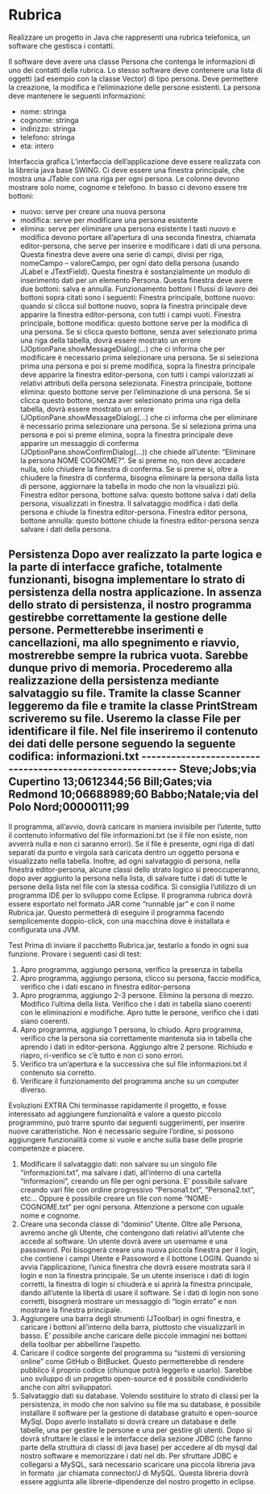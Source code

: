 # Rubrica
Realizzare un progetto in Java che rappresenti una rubrica telefonica, un software che gestisca i contatti.

Il software deve avere una classe Persona che contenga le informazioni di uno dei contatti della rubrica. Lo stesso software deve contenere una lista di oggetti (ad esempio con la classe Vector) di tipo persona. Deve permettere la creazione, la modifica e l’eliminazione delle persone esistenti.
La persona deve mantenere le seguenti informazioni:
-	nome: stringa
-	cognome: stringa
-	indirizzo: stringa
-	telefono: stringa
-	eta: intero

Interfaccia grafica
L’interfaccia dell’applicazione deve essere realizzata con la libreria java base SWING. Ci deve essere una finestra principale, che mostra una JTable con una riga per ogni persona. Le colonne devono mostrare solo nome, cognome e telefono. In basso ci devono essere tre bottoni:
-	nuovo: serve per creare una nuova persona
-	modifica: serve per modificare una persona esistente
-	elimina: serve per eliminare una persona esistente
I tasti nuovo e modifica devono portare all’apertura di una seconda finestra, chiamata editor-persona, che serve per inserire e modificare i dati di una persona. Questa finestra deve avere una serie di campi, divisi per riga, nomeCampo – valoreCampo, per ogni dato della persona (usando JLabel e JTextField). Questa finestra è sostanzialmente un modulo di inserimento dati per un elemento Persona. Questa finestra deve avere due bottoni: salva e annulla. 
Funzionamento bottoni
I flussi di lavoro dei bottoni sopra citati sono i seguenti:
Finestra principale, bottone nuovo: quando si clicca sul bottone nuovo, sopra la finestra principale deve apparire la finestra editor-persona, con tutti i campi vuoti.
Finestra principale, bottone modifica: questo bottone serve per la modifica di una persona. Se si clicca questo bottone, senza aver selezionato prima una riga della tabella, dovrà essere mostrato un errore (JOptionPane.showMessageDialog(…) che ci informa che per modificare è necessario prima selezionare una persona. Se si seleziona prima una persona e poi si preme modifica, sopra la finestra principale deve apparire la finestra editor-persona, con tutti i campi valorizzati ai relativi attributi della persona selezionata.
Finestra principale, bottone elimina: questo bottone serve per l’eliminazione di una persona. Se si clicca questo bottone, senza aver selezionato prima una riga della tabella, dovrà essere mostrato un errore (JOptionPane.showMessageDialog(…) che ci informa che per eliminare è necessario prima selezionare una persona. Se si seleziona prima una persona e poi si preme elimina, sopra la finestra principale deve apparire un messaggio di conferma (JOptionPane.showConfirmDialog(…)) che chiede all’utente: “Eliminare la persona NOME COGNOME?”. Se si preme no, non deve accadere nulla, solo chiudere la finestra di conferma. Se si preme si, oltre a chiudere la finestra di conferma, bisogna eliminare la persona dalla lista di persone, aggiornare la tabella in modo che non la visualizzi più. 
Finestra editor persona, bottone salva: questo bottone salva i dati della persona, visualizzati in finestra. Il salvataggio modifica i dati della persona e chiude la finestra editor-persona.
Finestra editor persona, bottone annulla: questo bottone chiude la finestra editor-persona senza salvare i dati della persona.

Persistenza
Dopo aver realizzato la parte logica e la parte di interfacce grafiche, totalmente funzionanti, bisogna implementare lo strato di persistenza della nostra applicazione. In assenza dello strato di persistenza, il nostro programma gestirebbe correttamente la gestione delle persone. Permetterebbe inserimenti e cancellazioni, ma allo spegnimento e riavvio, mostrerebbe sempre la rubrica vuota. Sarebbe dunque privo di memoria.
Procederemo alla realizzazione della persistenza mediante salvataggio su file. Tramite la classe Scanner leggeremo da file e tramite la classe PrintStream scriveremo su file. Useremo la classe File per identificare il file. Nel file inseriremo il contenuto dei dati delle persone seguendo la seguente codifica:
informazioni.txt ----------------------------------------------------------
Steve;Jobs;via Cupertino 13;0612344;56
Bill;Gates;via Redmond 10;06688989;60
Babbo;Natale;via del Polo Nord;00000111;99
-------------------------------------------------------------------------------
Il programma, all’avvio, dovrà caricare in maniera invisibile per l’utente, tutto il contenuto informativo del file informazioni.txt (se il file non esiste, non avverrà nulla e non ci saranno errori).
Se il file è presente, ogni riga di dati separati da punto e virgola sarà caricata dentro un oggetto persona e visualizzato nella tabella.
Inoltre, ad ogni salvataggio di persona, nella finestra editor-persona, alcune classi dello strato logico si preoccuperanno, dopo aver aggiunto la persona nella lista, di salvare tutte i dati di tutte le persone della lista nel file con la stessa codifica.
Si consiglia l’utilizzo di un programma IDE per lo sviluppo come Eclipse.
Il programma rubrica dovrà essere esportato nel formato JAR come “runnable jar” e con il nome Rubrica.jar. Questo permetterà di eseguire il programma facendo semplicemente doppio-click, con una macchina dove è installata e configurata una JVM.

Test
Prima di inviare il pacchetto Rubrica.jar, testarlo a fondo in ogni sua funzione. Provare i seguenti casi di test:
1)	Apro programma, aggiungo persona, verifico la presenza in tabella
2)	Apro programma, aggiungo persona, clicco su persona, faccio modifica, verifico che i dati escano in finestra editor-persona
3)	Apro programma, aggiungo 2-3 persone. Elimino la persona di mezzo. Modifico l’ultima della lista. Verifico che i dati in tabella siano coerenti con le eliminazioni e modifiche. Apro tutte le persone, verifico che i dati siano coerenti.
4)	Apro programma, aggiungo 1 persona, lo chiudo. Apro programma, verifico che la persona sia correttamente mantenuta sia in tabella che aprendo i dati in editor-persona. Aggiungo altre 2 persone. Richiudo e riapro, ri-verifico se c’è tutto e non ci sono errori.
5)	Verifico tra un’apertura e la successiva che sul file informazioni.txt il contenuto sia corretto.
6)	Verificare il funzionamento del programma anche su un computer diverso.

Evoluzioni EXTRA
Chi terminasse rapidamente il progetto, e fosse interessato ad aggiungere funzionalità e valore a questo piccolo programmino, può trarre spunto dai seguenti suggerimenti, per inserire nuove caratteristiche. Non è necessario seguire l’ordine, si possono aggiungere funzionalità come si vuole e anche sulla base delle proprie competenze e piacere.
1)	Modificare il salvataggio dati: non salvare su un singolo file “informazioni.txt”, ma salvare i dati, all’interno di una cartella “informazioni”, creando un file per ogni persona. E’ possibile salvare creando vari file con ordine progressivo “Persona1.txt”, “Persona2.txt”, etc… Oppure è possibile creare un file con nome “NOME-COGNOME.txt” per ogni persona. Attenzione a persone con uguale nome e cognome.
2)	Creare una seconda classe di “dominio” Utente. Oltre alle Persona, avremo anche gli Utente, che contengono dati relativi all’utente che accede al software. Un utente dovrà avere un username e una passoword. Poi bisognerà creare una nuova piccola finestra per il login, che contiene i campi Utente e Passoword e il bottone LOGIN. Quando si avvia l’applicazione, l’unica finestra che dovrà essere mostrata sarà il login e non la finestra principale. Se un utente inserisce i dati di login corretti, la finestra di login si chiuderà e si aprirà la finestra principale, dando all’utente la libertà di usare il software. Se i dati di login non sono corretti, bisognerà mostrare un messaggio di “login errato” e non mostrare la finestra principale.
3)	Aggiungere una barra degli strumenti (JToolbar) in ogni finestra, e caricare i bottoni all’interno della barra, piuttosto che visualizzarli in basso. E’ possibile anche caricare delle piccole immagini nei bottoni della toolbar per abbellirne l’aspetto.
4)	Caricare il codice sorgente del programma su “sistemi di versioning online” come GitHub o BitBucket. Questo permetterebbe di rendere pubblico il proprio codice (chiunque potrà leggerlo e usarlo). Sarebbe uno sviluppo di un progetto open-source ed è possibile condividerlo anche con altri sviluppatori.
5)	Salvataggio dati su database. Volendo sostituire lo strato di classi per la persistenza, in modo che non salvino su file ma su database, è possibile installare il software per la gestione di database gratuito e open-source MySql. Dopo averlo installato si dovrà creare un database e delle tabelle, una per gestire le persone e una per gestire gli utenti. Dopo si dovrà sfruttare le classi e le interfacce della sezione JDBC (che fanno parte della struttura di classi di java base) per accedere al db mysql dal nostro software e memorizzare i dati nel db. Per sfruttare JDBC e collegarsi a MySQL, sarà necessario scaricare una piccola libreria java in formato .jar chiamata connector/J di MySQL. Questa libreria dovrà essere aggiunta alle librerie-dipendenze del nostro progetto in eclipse.
